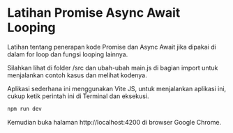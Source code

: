 # Latihan Promise Async Await Looping

Latihan tentang penerapan kode Promise dan Async Await jika dipakai di dalam for loop dan fungsi looping lainnya.

Silahkan lihat di folder /src dan ubah-ubah main.js di bagian import untuk menjalankan contoh kasus dan melihat kodenya.

Aplikasi sederhana ini menggunakan Vite JS, untuk menjalankan aplikasi ini, cukup ketik perintah ini di Terminal dan eksekusi.

```sh
npm run dev
```

Kemudian buka halaman http://localhost:4200 di browser Google Chrome.
